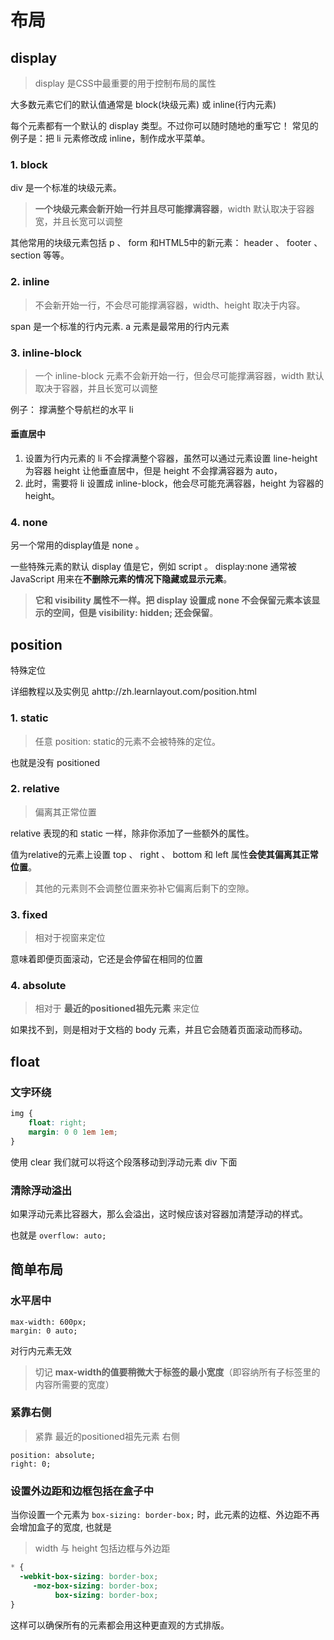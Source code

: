 # 布局

## display
> display 是CSS中最重要的用于控制布局的属性

大多数元素它们的默认值通常是 block(块级元素) 或 inline(行内元素)


每个元素都有一个默认的 display 类型。不过你可以随时随地的重写它！
常见的例子是：把 li 元素修改成 inline，制作成水平菜单。

### 1. block
div 是一个标准的块级元素。

> **一个块级元素会新开始一行并且尽可能撑满容器**，width 默认取决于容器宽，并且长宽可以调整

其他常用的块级元素包括 p 、 form 和HTML5中的新元素： header 、 footer 、 section 等等。
### 2. inline
> 不会新开始一行，不会尽可能撑满容器，width、height 取决于内容。

span 是一个标准的行内元素. a 元素是最常用的行内元素

### 3. inline-block
> 一个 inline-block 元素不会新开始一行，但会尽可能撑满容器，width 默认取决于容器，并且长宽可以调整


例子： 撑满整个导航栏的水平 li
#### 垂直居中
1. 设置为行内元素的 li 不会撑满整个容器，虽然可以通过元素设置 line-height 为容器 height 让他垂直居中，但是 height 不会撑满容器为 auto，
2. 此时，需要将 li 设置成 inline-block，他会尽可能充满容器，height 为容器的 height。

### 4. none
另一个常用的display值是 none 。

一些特殊元素的默认 display 值是它，例如 script 。
display:none 通常被 JavaScript 用来在**不删除元素的情况下隐藏或显示元素**。

> **它和 visibility 属性不一样。把 display 设置成 none 不会保留元素本该显示的空间，但是 visibility: hidden; 还会保留**。



## position
特殊定位

详细教程以及实例见 ahttp://zh.learnlayout.com/position.html
### 1. static
> 任意 position: static的元素不会被特殊的定位。

也就是没有 positioned

### 2. relative
> 偏离其正常位置

relative 表现的和 static 一样，除非你添加了一些额外的属性。

值为relative的元素上设置 top 、 right 、 bottom 和 left 属性**会使其偏离其正常位置**。

> 其他的元素则不会调整位置来弥补它偏离后剩下的空隙。

### 3. fixed
> 相对于视窗来定位

意味着即便页面滚动，它还是会停留在相同的位置

### 4. absolute
> 相对于 **最近的positioned祖先元素** 来定位

如果找不到，则是相对于文档的 body 元素，并且它会随着页面滚动而移动。

## float
### 文字环绕
```css
img {
    float: right;
    margin: 0 0 1em 1em;
}
```
使用 clear 我们就可以将这个段落移动到浮动元素 div 下面

### 清除浮动溢出
如果浮动元素比容器大，那么会溢出，这时候应该对容器加清楚浮动的样式。

也就是 `overflow: auto;`

## 简单布局
### 水平居中

```
max-width: 600px;
margin: 0 auto;
```
对行内元素无效

> 切记 **max-width的值要稍微大于标签的最小宽度**（即容纳所有子标签里的内容所需要的宽度）

### 紧靠右侧
> 紧靠 最近的positioned祖先元素 右侧

```
position: absolute;
right: 0;
```



### 设置外边距和边框包括在盒子中

当你设置一个元素为 `box-sizing: border-box;` 时，此元素的边框、外边距不再会增加盒子的宽度, 也就是  
> width 与 height 包括边框与外边距

```css
* {
  -webkit-box-sizing: border-box;
     -moz-box-sizing: border-box;
          box-sizing: border-box;
}
```
这样可以确保所有的元素都会用这种更直观的方式排版。
